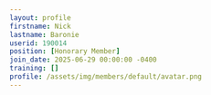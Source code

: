 ```yaml
---
layout: profile
firstname: Nick
lastname: Baronie
userid: 190014
position: [Honorary Member]
join_date: 2025-06-29 00:00:00 -0400
training: []
profile: /assets/img/members/default/avatar.png
---
```


